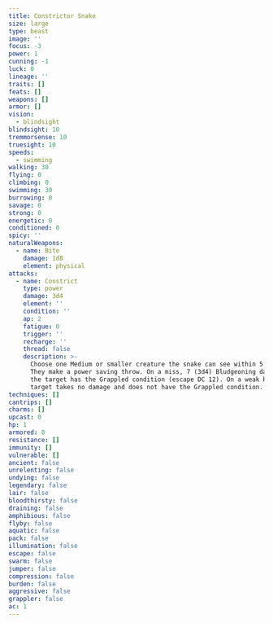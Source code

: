 ```yaml
---
title: Constrictor Snake
size: large
type: beast
image: ''
focus: -3
power: 1
cunning: -1
luck: 0
lineage: ''
traits: []
feats: []
weapons: []
armor: []
vision:
  - blindsight
blindsight: 10
tremmorsense: 10
truesight: 10
speeds:
  - swimming
walking: 30
flying: 0
climbing: 0
swimming: 30
burrowing: 0
savage: 0
strong: 0
energetic: 0
conditioned: 0
spicy: ''
naturalWeapons:
  - name: Bite
    damage: 1d8
    element: physical
attacks:
  - name: Constrict
    type: power
    damage: 3d4
    element: ''
    condition: ''
    ap: 2
    fatigue: 0
    trigger: ''
    recharge: ''
    thread: false
    description: >-
      Choose one Medium or smaller creature the snake can see within 5 feet.
      They make a power saving throw. On a miss, 7 (3d4) Bludgeoning damage, and
      the target has the Grappled condition (escape DC 12). On a weak hit, The
      target takes no damage and does not have the Grappled condition.
techniques: []
cantrips: []
charms: []
upcast: 0
hp: 1
armored: 0
resistance: []
immunity: []
vulnerable: []
ancient: false
unrelenting: false
undying: false
legendary: false
lair: false
bloodthirsty: false
draining: false
amphibious: false
flyby: false
aquatic: false
pack: false
illumination: false
escape: false
swarm: false
jumper: false
compression: false
burden: false
aggressive: false
grappler: false
ac: 1
---
```


